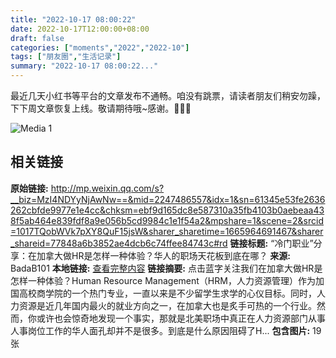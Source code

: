 ```yaml
---
title: "2022-10-17 08:00:22"
date: 2022-10-17T12:00:00+08:00
draft: false
categories: ["moments","2022","2022-10"]
tags: ["朋友圈","生活记录"]
summary: "2022-10-17 08:00:22..."
---
```


最近几天小红书等平台的文章发布不通畅。咱没有跳票，请读者朋友们稍安勿躁，下下周文章恢复上线。敬请期待哦~感谢。🥰🙏🏻

![Media 1](/Moments/photos/2022-10-17/202210170800220.jpg)

## 相关链接

**原始链接:** http://mp.weixin.qq.com/s?__biz=MzI4NDYyNjAwNw==&mid=2247486557&idx=1&sn=61345e53fe2636262cbfde9977e1e4cc&chksm=ebf9d165dc8e587310a35fb4103b0aebeaa438f5ab464e839fdf8a9e056b5cd9984c1e1f54a2&mpshare=1&scene=2&srcid=1017TQobWVk7pXY8QuF15jsW&sharer_sharetime=1665964691467&sharer_shareid=77848a6b3852ae4dcb6c74ffee84743c#rd
**链接标题:** “冷门职业”分享：在加拿大做HR是怎样一种体验？华人的职场天花板到底在哪？
**来源:** BadaB101
**本地链接:** [查看完整内容](/link_content/2022/10/2022-10-17-2/link_content/)
**链接摘要:** 点击蓝字关注我们在加拿大做HR是怎样一种体验？Human Resource Management（HRM，人力资源管理）作为加国高校商学院的一个热门专业，一直以来是不少留学生求学的心仪目标。同时，人力资源是近几年国内最火的就业方向之一，在加拿大也是炙手可热的一个行业。然而，你或许也会惊奇地发现一个事实，那就是北美职场中真正在人力资源部门从事人事岗位工作的华人面孔却并不是很多。到底是什么原因阻碍了H...
**包含图片:** 19 张

